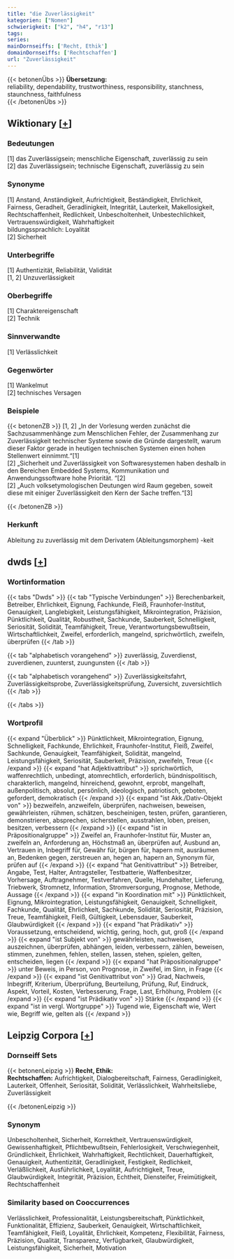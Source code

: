 ```yaml
---
title: "die Zuverlässigkeit"
kategorien: ["Nomen"]
schwierigkeit: ["k2", "h4", "r13"]
tags:
series:
mainDornseiffs: ['Recht, Ethik']
domainDornseiffs: ['Rechtschaffen']
url: "Zuverlässigkeit"
---
```


{{< betonenÜbs >}}
**Übersetzung:**  
reliability, dependability, trustworthiness, responsibility, stanchness, staunchness, faithfulness  
{{< /betonenÜbs >}}

## Wiktionary [[+](https://de.wiktionary.org/wiki/Zuverlässigkeit)]

### Bedeutungen
[1] das Zuverlässigsein; menschliche Eigenschaft, zuverlässig zu sein  
[2] das Zuverlässigsein; technische Eigenschaft, zuverlässig zu sein  

### Synonyme
[1] Anstand, Anständigkeit, Aufrichtigkeit, Beständigkeit, Ehrlichkeit, Fairness, Geradheit, Geradlinigkeit, Integrität, Lauterkeit, Makellosigkeit, Rechtschaffenheit, Redlichkeit, Unbescholtenheit, Unbestechlichkeit, Vertrauenswürdigkeit, Wahrhaftigkeit  
bildungssprachlich: Loyalität  
[2] Sicherheit  

### Unterbegriffe
[1] Authentizität, Reliabilität, Validität  
[1, 2] Unzuverlässigkeit  

### Oberbegriffe
[1] Charaktereigenschaft  
[2] Technik  

### Sinnverwandte
[1] Verlässlichkeit  

### Gegenwörter
[1] Wankelmut  
[2] technisches Versagen  

### Beispiele
{{< betonenZB >}}
[1, 2] „In der Vorlesung werden zunächst die Sachzusammenhänge zum Menschlichen Fehler, der Zusammenhang zur Zuverlässigkeit technischer Systeme sowie die Gründe dargestellt, warum dieser Faktor gerade in heutigen technischen Systemen einen hohen Stellenwert einnimmt.“[1]  
[2] „Sicherheit und Zuverlässigkeit von Softwaresystemen haben deshalb in den Bereichen Embedded Systems, Kommunikation und Anwendungssoftware hohe Priorität. “[2]  
[2] „Auch volksetymologischen Deutungen wird Raum gegeben, soweit diese mit einiger Zuverlässigkeit den Kern der Sache treffen.“[3]  

{{< /betonenZB >}}
### Herkunft
Ableitung zu zuverlässig mit dem Derivatem (Ableitungsmorphem) -keit  



## dwds [[+](https://www.dwds.de/wb/Zuverlässigkeit)]

### Wortinformation
{{< tabs "Dwds" >}}
{{< tab "Typische Verbindungen" >}}
Berechenbarkeit, Betreiber, Ehrlichkeit, Eignung, Fachkunde, Fleiß, Fraunhofer-Institut, Genauigkeit, Langlebigkeit, Leistungsfähigkeit, Mikrointegration, Präzision, Pünktlichkeit, Qualität, Robustheit, Sachkunde, Sauberkeit, Schnelligkeit, Seriosität, Solidität, Teamfähigkeit, Treue, Verantwortungsbewußtsein, Wirtschaftlichkeit, Zweifel, erforderlich, mangelnd, sprichwörtlich, zweifeln, überprüfen
{{< /tab >}}

{{< tab "alphabetisch vorangehend" >}}
zuverlässig, Zuverdienst, zuverdienen, zuunterst, zuungunsten
{{< /tab >}}

{{< tab "alphabetisch vorangehend" >}}
Zuverlässigkeitsfahrt, Zuverlässigkeitsprobe, Zuverlässigkeitsprüfung, Zuversicht, zuversichtlich
{{< /tab >}}

{{< /tabs >}}

### Wortprofil
{{< expand "Überblick" >}} Pünktlichkeit, Mikrointegration, Eignung, Schnelligkeit, Fachkunde, Ehrlichkeit, Fraunhofer-Institut, Fleiß, Zweifel, Sachkunde, Genauigkeit, Teamfähigkeit, Solidität, mangelnd, Leistungsfähigkeit, Seriosität, Sauberkeit, Präzision, zweifeln, Treue {{< /expand >}}
{{< expand "hat Adjektivattribut" >}} sprichwörtlich, waffenrechtlich, unbedingt, atomrechtlich, erforderlich, bündnispolitisch, charakterlich, mangelnd, hinreichend, gewohnt, erprobt, mangelhaft, außenpolitisch, absolut, persönlich, ideologisch, patriotisch, geboten, gefordert, demokratisch {{< /expand >}}
{{< expand "ist Akk./Dativ-Objekt von" >}} bezweifeln, anzweifeln, überprüfen, nachweisen, beweisen, gewährleisten, rühmen, schätzen, bescheinigen, testen, prüfen, garantieren, demonstrieren, absprechen, sicherstellen, ausstrahlen, loben, preisen, besitzen, verbessern {{< /expand >}}
{{< expand "ist in Präpositionalgruppe" >}} Zweifel an, Fraunhofer-Institut für, Muster an, zweifeln an, Anforderung an, Höchstmaß an, überprüfen auf, Ausbund an, Vertrauen in, Inbegriff für, Gewähr für, bürgen für, hapern mit, ausräumen an, Bedenken gegen, zerstreuen an, hegen an, hapern an, Synonym für, prüfen auf {{< /expand >}}
{{< expand "hat Genitivattribut" >}} Betreiber, Angabe, Test, Halter, Antragsteller, Testbatterie, Waffenbesitzer, Vorhersage, Auftragnehmer, Testverfahren, Quelle, Hundehalter, Lieferung, Triebwerk, Stromnetz, Information, Stromversorgung, Prognose, Methode, Aussage {{< /expand >}}
{{< expand "in Koordination mit" >}} Pünktlichkeit, Eignung, Mikrointegration, Leistungsfähigkeit, Genauigkeit, Schnelligkeit, Fachkunde, Qualität, Ehrlichkeit, Sachkunde, Solidität, Seriosität, Präzision, Treue, Teamfähigkeit, Fleiß, Gültigkeit, Lebensdauer, Sauberkeit, Glaubwürdigkeit {{< /expand >}}
{{< expand "hat Prädikativ" >}} Voraussetzung, entscheidend, wichtig, gering, hoch, gut, groß {{< /expand >}}
{{< expand "ist Subjekt von" >}} gewährleisten, nachweisen, auszeichnen, überprüfen, abhängen, leiden, verbessern, zählen, beweisen, stimmen, zunehmen, fehlen, stellen, lassen, stehen, spielen, gelten, entscheiden, liegen {{< /expand >}}
{{< expand "hat Präpositionalgruppe" >}} unter Beweis, in Person, von Prognose, in Zweifel, im Sinn, in Frage {{< /expand >}}
{{< expand "ist Genitivattribut von" >}} Grad, Nachweis, Inbegriff, Kriterium, Überprüfung, Beurteilung, Prüfung, Ruf, Eindruck, Aspekt, Vorteil, Kosten, Verbesserung, Frage, Last, Erhöhung, Problem {{< /expand >}}
{{< expand "ist Prädikativ von" >}} Stärke {{< /expand >}}
{{< expand "ist in vergl. Wortgruppe" >}} Tugend wie, Eigenschaft wie, Wert wie, Begriff wie, gelten als {{< /expand >}}

## Leipzig Corpora [[+](https://corpora.uni-leipzig.de/en/res?word=Zuverlässigkeit&corpusId=deu_newscrawl-public_2018)]

### Dornseiff Sets
{{< betonenLeipzig >}}
**Recht, Ethik:**  
**Rechtschaffen:** Aufrichtigkeit, Dialogbereitschaft, Fairness, Geradlinigkeit, Lauterkeit, Offenheit, Seriosität, Solidität, Verlässlichkeit, Wahrheitsliebe, Zuverlässigkeit  

{{< /betonenLeipzig >}}

### Synonym
Unbescholtenheit, Sicherheit, Korrektheit, Vertrauenswürdigkeit, Gewissenhaftigkeit, Pflichtbewußtsein, Fehlerlosigkeit, Verschwiegenheit, Gründlichkeit, Ehrlichkeit, Wahrhaftigkeit, Rechtlichkeit, Dauerhaftigkeit, Genauigkeit, Authentizität, Geradlinigkeit, Festigkeit, Redlichkeit, Verläßlichkeit, Ausführlichkeit, Loyalität, Aufrichtigkeit, Treue, Glaubwürdigkeit, Integrität, Präzision, Echtheit, Diensteifer, Freimütigkeit, Rechtschaffenheit


### Similarity based on Cooccurrences
Verlässlichkeit, Professionalität, Leistungsbereitschaft, Pünktlichkeit, Funktionalität, Effizienz, Sauberkeit, Genauigkeit, Wirtschaftlichkeit, Teamfähigkeit, Fleiß, Loyalität, Ehrlichkeit, Kompetenz, Flexibilität, Fairness, Präzision, Qualität, Transparenz, Verfügbarkeit, Glaubwürdigkeit, Leistungsfähigkeit, Sicherheit, Motivation

